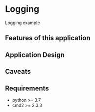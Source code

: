 #  Logging
Logging example

## Features of this application

## Application Design


## Caveats

## Requirements

* python >= 3.7
* cmd2 >= 2.3.3